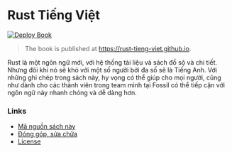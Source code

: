 # Rust Tiếng Việt

[![Deploy Book](https://github.com/rust-tieng-viet/rust-tieng-viet.github.io/actions/workflows/deploy.yml/badge.svg)](https://github.com/rust-tieng-viet/rust-tieng-viet.github.io/actions/workflows/deploy.yml)

> The book is published at <https://rust-tieng-viet.github.io>.

Rust là một ngôn ngữ mới, với hệ thống tài liệu và sách đồ sộ và chi tiết.
Nhưng đôi khi nó sẽ khó với một số người bởi đa số sẽ là Tiếng Anh.
Với những ghi chép trong sách này, hy vọng có thể giúp cho mọi người,
cũng như dành cho các thành viên trong team mình tại Fossil có thể tiếp cận với
ngôn ngữ này nhanh chóng và dễ dàng hơn.

### Links

- [Mã nguồn sách này](https://github.com/rust-tieng-viet/rust-tieng-viet.github.io)
- [Đóng góp, sửa chữa](https://github.com/rust-tieng-viet/rust-tieng-viet.github.io#contribution)
- [License](https://github.com/rust-tieng-viet/rust-tieng-viet.github.io/blob/main/LICENCE)
